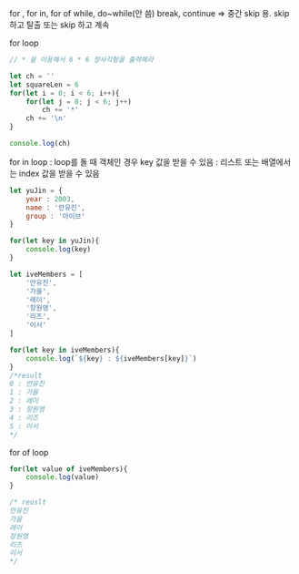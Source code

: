 for , for in, for of
while, do~while(안 씀)
break, continue => 중간 skip 용. skip 하고 탈출 또는 skip 하고 계속



for loop
```js
// * 을 이용해서 6 * 6 정사각형을 출력해라

let ch = ''
let squareLen = 6
for(let i = 0; i < 6; i++){
    for(let j = 0; j < 6; j++)
        ch += '*'
    ch += '\n'
}

console.log(ch)
```


for in loop 
: loop를 돌 때 객체인 경우 key 값을 받을 수 있음
: 리스트 또는 배열에서는 index 값을 받을 수 있음
```js
let yuJin = {
    year : 2003,
    name : '안유진',
    group : '아이브'
}

for(let key in yuJin){
    console.log(key)
}
```

```js
let iveMembers = [
    '안유진',
    '가을',
    '레이',
    '장원영',
    '리즈',
    '이서'
]

for(let key in iveMembers){
    console.log(`${key} : ${iveMembers[key]}`)
}
/*result
0 : 안유진
1 : 가을
2 : 레이
3 : 장원영
4 : 리즈
5 : 이서
*/
```

for of loop
```js
for(let value of iveMembers){
    console.log(value)
}

/* reuslt 
안유진
가을
레이
장원영
리즈
이서
*/
```